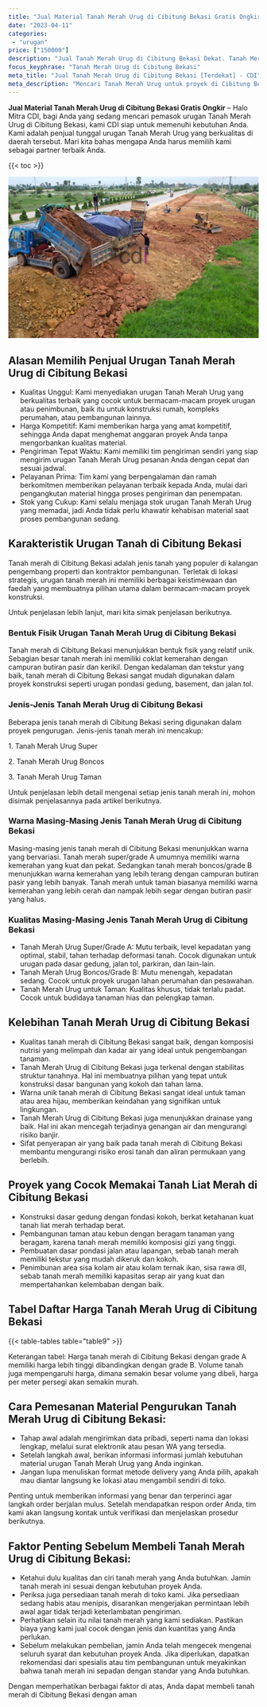 ```yaml
---
title: "Jual Material Tanah Merah Urug di Cibitung Bekasi Gratis Ongkir"
date: "2023-04-11"
categories:
 - "urugan"
price: ["150000"]
description: "Jual Tanah Merah Urug di Cibitung Bekasi Dekat. Tanah Merah Urug ini sering digunakan dalam proyek konstruksi sebagai bahan urugan yang berkualitas dan sesuai spesifikasi. Hubungi kami untuk informasi lebih lanjut."
focus_keyphrase: "Tanah Merah Urug di Cibitung Bekasi"
meta_title: "Jual Tanah Merah Urug di Cibitung Bekasi [Terdekat] - CDI"
meta_description: "Mencari Tanah Merah Urug untuk proyek di Cibitung Bekasi? Kami menawarkan Tanah Merah Urug berkualitas untuk urugan lahan. Segera dapatkan penawaran terbaik."
---
```


**Jual Material Tanah Merah Urug di Cibitung Bekasi Gratis Ongkir** – Halo Mitra CDI, bagi Anda yang sedang mencari pemasok urugan Tanah Merah Urug di Cibitung Bekasi, kami CDI siap untuk memenuhi kebutuhan Anda. Kami adalah penjual tunggal urugan Tanah Merah Urug yang berkualitas di daerah tersebut. Mari kita bahas mengapa Anda harus memilih kami sebagai partner terbaik Anda.

{{< toc >}}

![Jual Material Tanah Merah Urug di Cibitung Bekasi Gratis Ongkir](/images/tanah/tanah-urug-15.jpg)

## Alasan Memilih Penjual Urugan Tanah Merah Urug di Cibitung Bekasi

*   Kualitas Unggul: Kami menyediakan urugan Tanah Merah Urug yang berkualitas terbaik yang cocok untuk bermacam-macam proyek urugan atau penimbunan, baik itu untuk konstruksi rumah, kompleks perumahan, atau pembangunan lainnya.
*   Harga Kompetitif: Kami memberikan harga yang amat kompetitif, sehingga Anda dapat menghemat anggaran proyek Anda tanpa mengorbankan kualitas material.
*   Pengiriman Tepat Waktu: Kami memiliki tim pengiriman sendiri yang siap mengirim urugan Tanah Merah Urug pesanan Anda dengan cepat dan sesuai jadwal.
*   Pelayanan Prima: Tim kami yang berpengalaman dan ramah berkomitmen memberikan pelayanan terbaik kepada Anda, mulai dari pengangkutan material hingga proses pengiriman dan penempatan.
*   Stok yang Cukup: Kami selalu menjaga stok urugan Tanah Merah Urug yang memadai, jadi Anda tidak perlu khawatir kehabisan material saat proses pembangunan sedang. 

## Karakteristik Urugan Tanah di Cibitung Bekasi

Tanah merah di Cibitung Bekasi adalah jenis tanah yang populer di kalangan pengembang properti dan kontraktor pembangunan. Terletak di lokasi strategis, urugan tanah merah ini memiliki berbagai keistimewaan dan faedah yang membuatnya pilihan utama dalam bermacam-macam proyek konstruksi.

Untuk penjelasan lebih lanjut, mari kita simak penjelasan berikutnya.

### Bentuk Fisik Urugan Tanah Merah Urug di Cibitung Bekasi

Tanah merah di Cibitung Bekasi menunjukkan bentuk fisik yang relatif unik. Sebagian besar tanah merah ini memiliki coklat kemerahan dengan campuran butiran pasir dan kerikil. Dengan kedalaman dan tekstur yang baik, tanah merah di Cibitung Bekasi sangat mudah digunakan dalam proyek konstruksi seperti urugan pondasi gedung, basement, dan jalan tol.

### Jenis-Jenis Tanah Merah Urug di Cibitung Bekasi

Beberapa jenis tanah merah di Cibitung Bekasi sering digunakan dalam proyek pengurugan. Jenis-jenis tanah merah ini mencakup:

1\.  Tanah Merah Urug Super

2\.  Tanah Merah Urug Boncos

3\.  Tanah Merah Urug Taman

Untuk penjelasan lebih detail mengenai setiap jenis tanah merah ini, mohon disimak penjelasannya pada artikel berikutnya. 

### Warna Masing-Masing Jenis Tanah Merah Urug di Cibitung Bekasi

Masing-masing jenis tanah merah di Cibitung Bekasi menunjukkan warna yang bervariasi. Tanah merah super/grade A umumnya memiliki warna kemerahan yang kuat dan pekat. Sedangkan tanah merah boncos/grade B menunjukkan warna kemerahan yang lebih terang dengan campuran butiran pasir yang lebih banyak. Tanah merah untuk taman biasanya memiliki warna kemerahan yang lebih cerah dan nampak lebih segar dengan butiran pasir yang halus.

### Kualitas Masing-Masing Jenis Tanah Merah Urug di Cibitung Bekasi

*   Tanah Merah Urug Super/Grade A: Mutu terbaik, level kepadatan yang optimal, stabil, tahan terhadap deformasi tanah. Cocok digunakan untuk urugan pada dasar gedung, jalan tol, parkiran, dan lain-lain.
*   Tanah Merah Urug Boncos/Grade B: Mutu menengah, kepadatan sedang. Cocok untuk proyek urugan lahan perumahan dan pesawahan.
*   Tanah Merah Urug untuk Taman: Kualitas khusus, tidak terlalu padat. Cocok untuk budidaya tanaman hias dan pelengkap taman. 

## Kelebihan Tanah Merah Urug di Cibitung Bekasi

*   Kualitas tanah merah di Cibitung Bekasi sangat baik, dengan komposisi nutrisi yang melimpah dan kadar air yang ideal untuk pengembangan tanaman.
*   Tanah Merah Urug di Cibitung Bekasi juga terkenal dengan stabilitas struktur tanahnya. Hal ini membuatnya pilihan yang tepat untuk konstruksi dasar bangunan yang kokoh dan tahan lama.
*   Warna unik tanah merah di Cibitung Bekasi sangat ideal untuk taman atau area hijau, memberikan keindahan yang signifikan untuk lingkungan.
*   Tanah Merah Urug di Cibitung Bekasi juga menunjukkan drainase yang baik. Hal ini akan mencegah terjadinya genangan air dan mengurangi risiko banjir.
*   Sifat penyerapan air yang baik pada tanah merah di Cibitung Bekasi membantu mengurangi risiko erosi tanah dan aliran permukaan yang berlebih.

## Proyek yang Cocok Memakai Tanah Liat Merah di Cibitung Bekasi

*   Konstruksi dasar gedung dengan fondasi kokoh, berkat ketahanan kuat tanah liat merah terhadap berat.
*   Pembangunan taman atau kebun dengan beragam tanaman yang beragam, karena tanah merah memiliki komposisi gizi yang tinggi.
*   Pembuatan dasar pondasi jalan atau lapangan, sebab tanah merah memiliki tekstur yang mudah dikeruk dan kokoh.
*   Penimbunan area sisa kolam air atau kolam ternak ikan, sisa rawa dll, sebab tanah merah memiliki kapasitas serap air yang kuat dan mempertahankan kelembaban dengan baik.

## Tabel Daftar Harga Tanah Merah Urug di Cibitung Bekasi

{{< table-tables table="table9" >}}

Keterangan tabel: Harga tanah merah di Cibitung Bekasi dengan grade A memiliki harga lebih tinggi dibandingkan dengan grade B. Volume tanah juga mempengaruhi harga, dimana semakin besar volume yang dibeli, harga per meter persegi akan semakin murah.

## Cara Pemesanan Material Pengurukan Tanah Merah Urug di Cibitung Bekasi:

*   Tahap awal adalah mengirimkan data pribadi, seperti nama dan lokasi lengkap, melalui surat elektronik atau pesan WA yang tersedia.
*   Setelah langkah awal, berikan informasi informasi jumlah kebutuhan material urugan Tanah Merah Urug yang Anda inginkan.
*   Jangan lupa menuliskan format metode delivery yang Anda pilih, apakah mau diantar langsung ke lokasi atau mengambil sendiri di toko.

Penting untuk memberikan informasi yang benar dan terperinci agar langkah order berjalan mulus. Setelah mendapatkan respon order Anda, tim kami akan langsung kontak untuk verifikasi dan menjelaskan prosedur berikutnya.

## Faktor Penting Sebelum Membeli Tanah Merah Urug di Cibitung Bekasi:

*   Ketahui dulu kualitas dan ciri tanah merah yang Anda butuhkan. Jamin tanah merah ini sesuai dengan kebutuhan proyek Anda.
*   Periksa juga persediaan tanah merah di toko kami. Jika persediaan sedang habis atau menipis, disarankan mengerjakan permintaan lebih awal agar tidak terjadi keterlambatan pengiriman.
*   Perhatikan selain itu nilai tanah merah yang kami sediakan. Pastikan biaya yang kami jual cocok dengan jenis dan kuantitas yang Anda perlukan.
*   Sebelum melakukan pembelian, jamin Anda telah mengecek mengenai seluruh syarat dan kebutuhan proyek Anda. Jika diperlukan, dapatkan rekomendasi dari spesialis atau tim pembangunan untuk meyakinkan bahwa tanah merah ini sepadan dengan standar yang Anda butuhkan.

Dengan memperhatikan berbagai faktor di atas, Anda dapat membeli tanah merah di Cibitung Bekasi dengan aman